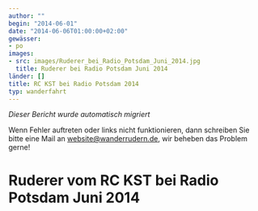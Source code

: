 ```yaml
---
author: ""
begin: "2014-06-01"
date: "2014-06-06T01:00:00+02:00"
gewässer:
- po
images:
- src: images/Ruderer_bei_Radio_Potsdam_Juni_2014.jpg
  title: Ruderer bei Radio Potsdam Juni 2014
länder: []
title: RC KST bei Radio Potsdam 2014
typ: wanderfahrt
---
```



*Dieser Bericht wurde automatisch migriert*

Wenn Fehler auftreten oder links nicht funktionieren, dann schreiben Sie bitte eine Mail an website@wanderrudern.de, wir beheben das Problem gerne!



# Ruderer vom RC KST bei Radio Potsdam Juni 2014



